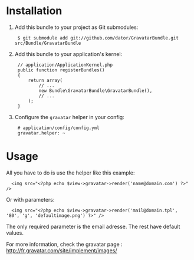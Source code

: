 Installation
============

  1. Add this bundle to your project as Git submodules:

          $ git submodule add git://github.com/dator/GravatarBundle.git src/Bundle/GravatarBundle


  2. Add this bundle to your application's kernel:

          // application/ApplicationKernel.php
          public function registerBundles()
          {
              return array(
                  // ...
                  new Bundle\GravatarBundle\GravatarBundle(),
                  // ...
              );
          }

  3. Configure the `gravatar` helper in your config:

          # application/config/config.yml
          gravatar.helper: ~


Usage
=====

All you have to do is use the helper like this example:

      <img src="<?php echo $view->gravatar->render('name@domain.com') ?>" />

Or with parameters:

      <img src="<?php echo $view->gravatar->render('mail@domain.tpl', '80', 'g', 'defaultimage.png') ?>" />

The only required parameter is the email adresse. The rest have default values.

For more information, check the gravatar page : http://fr.gravatar.com/site/implement/images/
